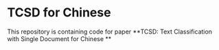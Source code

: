 # TCSD for Chinese

This repository is containing code for paper **TCSD: Text Classification with Single Document  for Chinese **
